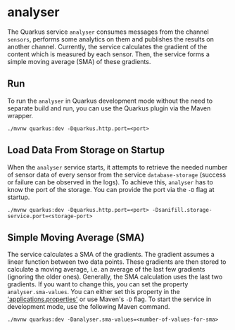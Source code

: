 # analyser

The Quarkus service `analyser` consumes messages from the channel `sensors`, performs some analytics on them and 
publishes the results on another channel. Currently, the service calculates the gradient of the content which is 
measured by each sensor. Then, the service forms a simple moving average (SMA) of these gradients.

## Run

To run the `analyser` in Quarkus development mode without the need to separate build and run, you can use the Quarkus 
plugin via the Maven wrapper.

```shell script
./mvnw quarkus:dev -Dquarkus.http.port=<port>
```

## Load Data From Storage on Startup

When the `analyser` service starts, it attempts to retrieve the needed number of sensor data of every sensor from the 
service `database-storage` (success or failure can be observed in the logs). To achieve this, `analyser` has to know the 
port of the storage. You can provide the port via the `-D` flag at startup.

```shell script
./mvnw quarkus:dev -Dquarkus.http.port=<port> -Dsanifill.storage-service.port=<storage-port>
```

## Simple Moving Average (SMA)

The service calculates a SMA of the gradients. The gradient assumes a linear function between two data points. These 
gradients are then stored to calculate a moving average, i.e. an average of the last few gradients (ignoring the older 
ones). Generally, the SMA calculation uses the last two gradients. If you want to change this, you can set the property 
`analyser.sma-values`. You can either set this property in the ['applications.properties'](src/main/resources/application.properties) 
or use Maven's `-D` flag. To start the service in development mode, use the following Maven command.

```shell script
./mvnw quarkus:dev -Danalyser.sma-values=<number-of-values-for-sma>
```
